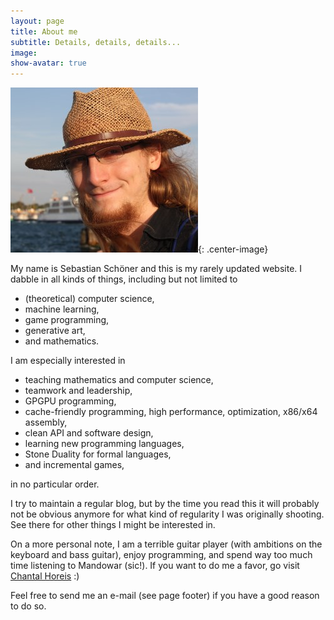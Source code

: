 ```yaml
---
layout: page
title: About me
subtitle: Details, details, details...
image: 
show-avatar: true
---
```


![A picture of me. You are missing out.](/img/face_small.jpg){: .center-image}

My name is Sebastian Schöner and this is my rarely updated website.
I dabble in all kinds of things, including but not limited to

 * (theoretical) computer science,
 * machine learning,
 * game programming,
 * generative art,
 * and mathematics.

I am especially interested in 
 * teaching mathematics and computer science,
 * teamwork and leadership,
 * GPGPU programming,
 * cache-friendly programming, high performance, optimization, x86/x64 assembly,
 * clean API and software design,
 * learning new programming languages,
 * Stone Duality for formal languages,
 * and incremental games,
 
in no particular order.

I try to maintain a regular blog, but by the time you read this it will probably not be obvious anymore for what kind of regularity I was originally shooting. See there for other things I might be interested in.

On a more personal note, I am a terrible guitar player (with ambitions on the keyboard and bass guitar), enjoy programming, and spend way too much time listening to Mandowar (sic!). If you want to do me a favor, go visit [Chantal Horeis](https://www.chantalhoreis.com) :)

Feel free to send me an e-mail (see page footer) if you have a good reason to do so.
